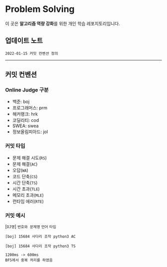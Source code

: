 # Problem Solving
이 곳은 **알고리즘 역량 강화**를 위한 개인 학습 레포지토리입니다.  

## 업데이트 노트
```
2022-01-15 커밋 컨벤션 정의
```
---
## 커밋 컨벤션
### Online Judge 구분
- 백준: boj
- 프로그래머스: prm
- 해커랭크: hrk
- 코딜리티: cod
- SWEA: swea
- 정보올림피아드: jol
### 커밋 타입
- 문제 해결 시도(`RS`)
- 문제 해결(`AC`)
- 오답(`WA`)
- 코드 단축(`CS`)
- 시간 단축(`TS`)
- 시간 초과(`TLE`)
- 메모리 초과(`MLE`)
- 런타임 에러(`RTE`)

### 커밋 예시
[`OJ명`] `번호와 문제명` `언어` `타입`
```
[boj] 15684 사다리 조작 python3 AC
``` 

```
[boj] 15684 사다리 조작 python3 TS

1200ms -> 600ms
BFS에서 중복 처리를 하였음
```
